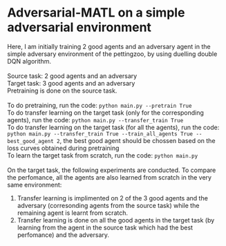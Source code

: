 # Adversarial-MATL on a simple adversarial environment

Here, I am initially training 2  good agents and an adversary agent in the simple adversary environment of the pettingzoo, by using duelling double DQN algorithm.<br><br>
Source task: 2 good agents and an adversary<br>
Target task: 3 good agents and an adversary<br>
Pretraining is done on the source task.<br>
<br>
To do pretraining, run the code: `python main.py --pretrain True`<br>
To do transfer learning on the target task (only for the corresponding agents), run the code: `python main.py --transfer_train True`<br>
To do transfer learning on the target task (for all the agents), run the code: `python main.py --transfer_train True --train_all_agents True --best_good_agent 2`, the best good agent should be chossen based on the loss curves obtained during pretraining<br>
To learn the target task from scratch, run the code: `python main.py`<br>
<br>
On the target task, the following experiments are conducted. To compare the perfomance, all the agents are also learned from scratch in the very same environment:
1. Transfer learning is implimented on 2 of the 3 good agents and the adversary (corresonding agents from the source task) while the remaining agent is learnt from scratch. 
2. Transfer learning is done on all the good agents in the target task (by learning from the agent in the source task which had the best perfomance) and the adversary.

